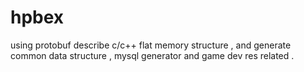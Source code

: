 # hpbex
using protobuf describe c/c++ flat memory structure , and generate common data structure , mysql generator and game dev res related .
